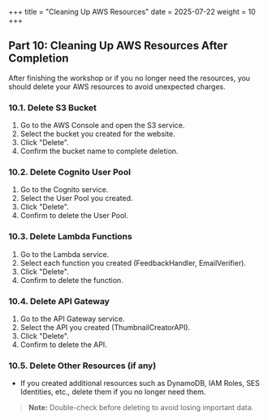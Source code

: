 +++
title = "Cleaning Up AWS Resources"
date = 2025-07-22
weight = 10
+++

## Part 10: Cleaning Up AWS Resources After Completion

After finishing the workshop or if you no longer need the resources, you should delete your AWS resources to avoid unexpected charges.

### 10.1. Delete S3 Bucket

1. Go to the AWS Console and open the S3 service.
2. Select the bucket you created for the website.
3. Click "Delete".
4. Confirm the bucket name to complete deletion.

### 10.2. Delete Cognito User Pool

1. Go to the Cognito service.
2. Select the User Pool you created.
3. Click "Delete".
4. Confirm to delete the User Pool.

### 10.3. Delete Lambda Functions

1. Go to the Lambda service.
2. Select each function you created (FeedbackHandler, EmailVerifier).
3. Click "Delete".
4. Confirm to delete the function.

### 10.4. Delete API Gateway

1. Go to the API Gateway service.
2. Select the API you created (ThumbnailCreatorAPI).
3. Click "Delete".
4. Confirm to delete the API.

### 10.5. Delete Other Resources (if any)

- If you created additional resources such as DynamoDB, IAM Roles, SES Identities, etc., delete them if you no longer need them.

> **Note:** Double-check before deleting to avoid losing important data.
